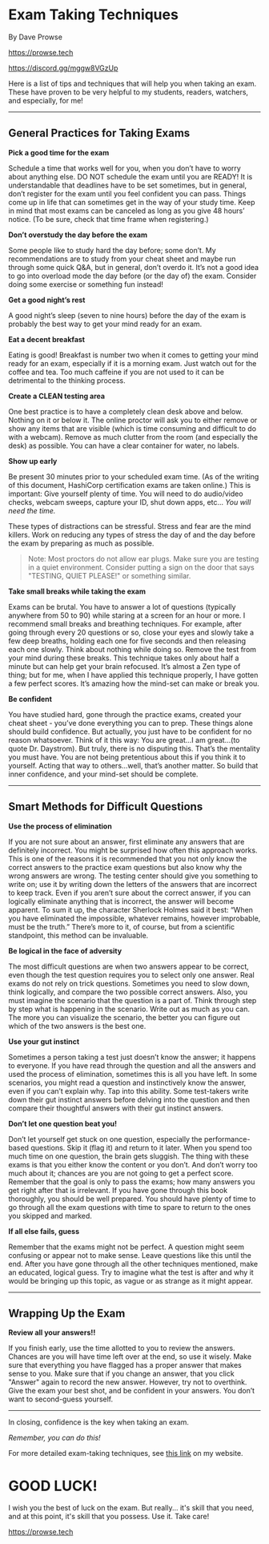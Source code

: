 # Exam Taking Techniques

By Dave Prowse

https://prowse.tech

https://discord.gg/mggw8VGzUp

Here is a list of tips and techniques that will help you when taking an exam. These have proven to be very helpful to my students, readers, watchers, and especially, for me!

---

## General Practices for Taking Exams

**Pick a good time for the exam**

Schedule a time that works well for you, when you don’t have to worry about anything else. DO NOT schedule the exam until you are READY! It is understandable that deadlines have to be set sometimes, but in general, don’t register for the exam until you feel confident you can pass. Things come up in life that can sometimes get in the way of your study time. Keep in mind that most exams can be canceled as long as you give 48 hours’ notice. (To be sure, check that time frame when registering.)

**Don’t overstudy the day before the exam**

Some people like to study hard the day before; some don’t. My recommendations are to study from your cheat sheet and maybe run through some quick Q&A, but in general, don’t overdo it. It’s not a good idea to go into overload mode the day before (or the day of) the exam. Consider doing some exercise or something fun instead!

**Get a good night’s rest**

A good night’s sleep (seven to nine hours) before the day of the exam is probably the best way to get your mind ready for an exam.

**Eat a decent breakfast**

Eating is good! Breakfast is number two when it comes to getting your mind ready for an exam, especially if it is a morning exam. Just watch out for the coffee and tea. Too much caffeine if you are not used to it can be detrimental to the thinking process.

**Create a CLEAN testing area**

One best practice is to have a completely clean desk above and below. Nothing on it or below it. The online proctor will ask you to either remove or show any items that are visible (which is time consuming and difficult to do with a webcam). Remove as much clutter from the room (and especially the desk) as possible. You can have a clear container for water, no labels. 

**Show up early**

Be present 30 minutes prior to your scheduled exam time. (As of the writing of this document, HashiCorp certification exams are taken online.) This is important: Give yourself plenty of time. You will need to do audio/video checks, webcam sweeps, capture your ID, shut down apps, etc... *You will need the time.* 

These types of distractions can be stressful. Stress and fear are the mind killers. Work on reducing any types of stress the day of and the day before the exam by preparing as much as possible. 

> Note: Most proctors do not allow ear plugs. Make sure you are testing in a quiet environment. Consider putting a sign on the door that says "TESTING, QUIET PLEASE!" or something similar.

**Take small breaks while taking the exam**

Exams can be brutal. You have to answer a lot of questions (typically anywhere from 50 to 90) while staring at a screen for an hour or more. I recommend small breaks and breathing techniques. For example, after going through every 20 questions or so, close your eyes and slowly take a few deep breaths, holding each one for five seconds and then releasing each one slowly. Think about nothing while doing so. Remove the test from your mind during these breaks. This technique takes only about half a minute but can help get your brain refocused. It’s almost a Zen type of thing; but for me, when I have applied this technique properly, I have gotten a few perfect scores. It’s amazing how the mind-set can make or break you.

**Be confident**

You have studied hard, gone through the practice exams, created your cheat sheet - you’ve done everything you can to prep. These things alone should build confidence. But actually, you just have to be confident for no reason whatsoever. Think of it this way: You are great…I am great…(to quote Dr. Daystrom). But truly, there is no disputing this. That’s the mentality you must have. You are not being pretentious about this if you think it to yourself. Acting that way to others…well, that’s another matter. So build that inner confidence, and your mind-set should be complete.

---

## Smart Methods for Difficult Questions

**Use the process of elimination**

If you are not sure about an answer, first eliminate any answers that are definitely incorrect. You might be surprised how often this approach works. This is one of the reasons it is recommended that you not only know the correct answers to the practice exam questions but also know why the wrong answers are wrong. The testing center should give you something to write on; use it by writing down the letters of the answers that are incorrect to keep track. Even if you aren’t sure about the correct answer, if you can logically eliminate anything that is incorrect, the answer will become apparent. To sum it up, the character Sherlock Holmes said it best: “When you have eliminated the impossible, whatever remains, however improbable, must be the truth.” There’s more to it, of course, but from a scientific standpoint, this method can be invaluable.

**Be logical in the face of adversity**

The most difficult questions are when two answers appear to be correct, even though the test question requires you to select only one answer. Real exams do not rely on trick questions. Sometimes you need to slow down, think logically, and compare the two possible correct answers. Also, you must imagine the scenario that the question is a part of. Think through step by step what is happening in the scenario. Write out as much as you can. The more you can visualize the scenario, the better you can figure out which of the two answers is the best one.

**Use your gut instinct**

Sometimes a person taking a test just doesn’t know the answer; it happens to everyone. If you have read through the question and all the answers and used the process of elimination, sometimes this is all you have left. In some scenarios, you might read a question and instinctively know the answer, even if you can’t explain why. Tap into this ability. Some test-takers write down their gut instinct answers before delving into the question and then compare their thoughtful answers with their gut instinct answers.

**Don’t let one question beat you!**

Don’t let yourself get stuck on one question, especially the performance-based questions. Skip it (flag it) and return to it later. When you spend too much time on one question, the brain gets sluggish. The thing with these exams is that you either know the content or you don’t. And don’t worry too much about it; chances are you are not going to get a perfect score. Remember that the goal is only to pass the exams; how many answers you get right after that is irrelevant. If you have gone through this book thoroughly, you should be well prepared. You should have plenty of time to go through all the exam questions with time to spare to return to the ones you skipped and marked.

**If all else fails, guess**

Remember that the exams might not be perfect. A question might seem confusing or appear not to make sense. Leave questions like this until the end. After you have gone through all the other techniques mentioned, make an educated, logical guess. Try to imagine what the test is after and why it would be bringing up this topic, as vague or as strange as it might appear.

---

## Wrapping Up the Exam

**Review all your answers!!**

If you finish early, use the time allotted to you to review the answers. Chances are you will have time left over at the end, so use it wisely. Make sure that everything you have flagged has a proper answer that makes sense to you. Make sure that if you change an answer, that you click "Answer" again to record the new answer. 
However, try not to overthink. Give the exam your best shot, and be confident in your answers. You don’t want to second-guess yourself.

---

In closing, confidence is the key when taking an exam. 

*Remember, you can do this!*

For more detailed exam-taking techniques, see [this link](https://prowse.tech/tag/exam-taking-techniques/) on my website.

# GOOD LUCK!

I wish you the best of luck on the exam. But really... it's skill that you need, and at this point, it's skill that you possess. Use it. Take care!

https://prowse.tech